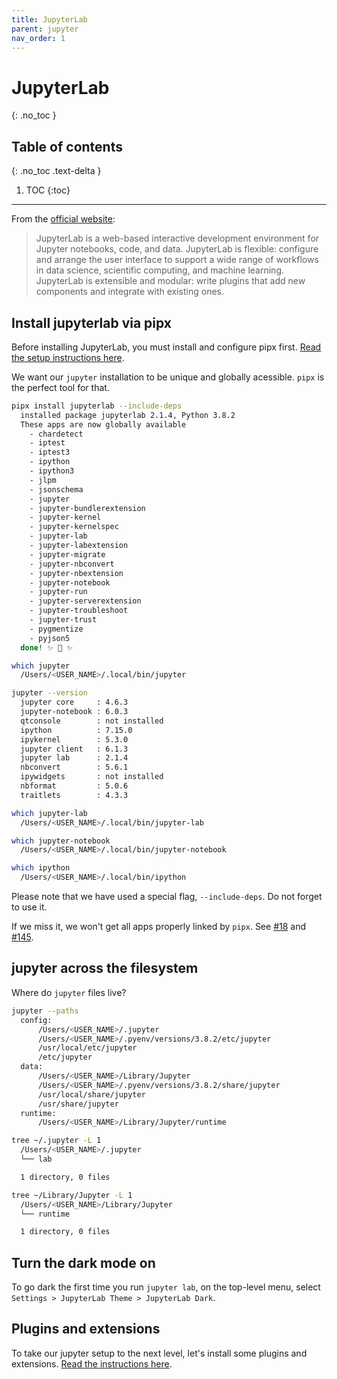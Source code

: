 ```yaml
---
title: JupyterLab
parent: jupyter
nav_order: 1
---
```


# JupyterLab
{: .no_toc }

## Table of contents
{: .no_toc .text-delta }

1. TOC
{:toc}

---

From the [official website](https://jupyter.org):

> JupyterLab is a web-based interactive development environment for Jupyter notebooks, code, and data. JupyterLab is flexible: configure and arrange the user interface to support a wide range of workflows in data science, scientific computing, and machine learning. JupyterLab is extensible and modular: write plugins that add new components and integrate with existing ones.

## Install jupyterlab via pipx

<div class="warning-box">Before installing JupyterLab, you must install and configure pipx first. <a href="/pipx.html">Read the setup instructions here</a>.</div>

We want our `jupyter` installation to be unique and globally acessible. `pipx` is the perfect tool for that.

```sh
pipx install jupyterlab --include-deps
  installed package jupyterlab 2.1.4, Python 3.8.2
  These apps are now globally available
    - chardetect
    - iptest
    - iptest3
    - ipython
    - ipython3
    - jlpm
    - jsonschema
    - jupyter
    - jupyter-bundlerextension
    - jupyter-kernel
    - jupyter-kernelspec
    - jupyter-lab
    - jupyter-labextension
    - jupyter-migrate
    - jupyter-nbconvert
    - jupyter-nbextension
    - jupyter-notebook
    - jupyter-run
    - jupyter-serverextension
    - jupyter-troubleshoot
    - jupyter-trust
    - pygmentize
    - pyjson5
  done! ✨ 🌟 ✨

which jupyter
  /Users/<USER_NAME>/.local/bin/jupyter

jupyter --version
  jupyter core     : 4.6.3
  jupyter-notebook : 6.0.3
  qtconsole        : not installed
  ipython          : 7.15.0
  ipykernel        : 5.3.0
  jupyter client   : 6.1.3
  jupyter lab      : 2.1.4
  nbconvert        : 5.6.1
  ipywidgets       : not installed
  nbformat         : 5.0.6
  traitlets        : 4.3.3

which jupyter-lab
  /Users/<USER_NAME>/.local/bin/jupyter-lab

which jupyter-notebook
  /Users/<USER_NAME>/.local/bin/jupyter-notebook

which ipython
  /Users/<USER_NAME>/.local/bin/ipython
```

Please note that we have used a special flag, `--include-deps`. Do not forget to use it. 

If we miss it, we won't get all apps properly linked by `pipx`. See [#18](https://github.com/pipxproject/pipx/issues/18) and [#145](https://github.com/pipxproject/pipx/issues/143).


## jupyter across the filesystem

Where do `jupyter` files live?

```sh
jupyter --paths
  config:
      /Users/<USER_NAME>/.jupyter
      /Users/<USER_NAME>/.pyenv/versions/3.8.2/etc/jupyter
      /usr/local/etc/jupyter
      /etc/jupyter
  data:
      /Users/<USER_NAME>/Library/Jupyter
      /Users/<USER_NAME>/.pyenv/versions/3.8.2/share/jupyter
      /usr/local/share/jupyter
      /usr/share/jupyter
  runtime:
      /Users/<USER_NAME>/Library/Jupyter/runtime

tree ~/.jupyter -L 1
  /Users/<USER_NAME>/.jupyter
  └── lab

  1 directory, 0 files

tree ~/Library/Jupyter -L 1
  /Users/<USER_NAME>/Library/Jupyter
  └── runtime

  1 directory, 0 files
```

## Turn the dark mode on

To go dark the first time you run `jupyter lab`, on the top-level menu, select `Settings > JupyterLab Theme > JupyterLab Dark`.


## Plugins and extensions

To take our jupyter setup to the next level, let's install some plugins and extensions. [Read the instructions here](labextensions.html).